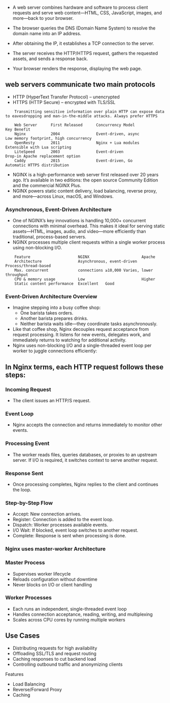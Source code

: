 * A web server combines hardware and software to process client requests and serve web content—HTML, CSS, JavaScript, images, and more—back to your browser.

* The browser queries the DNS (Domain Name System) to resolve the domain name into an IP address.
* After obtaining the IP, it establishes a TCP connection to the server.
* The server receives the HTTP/HTTPS request, gathers the requested assets, and sends a response back.
* Your browser renders the response, displaying the web page.

## web servers communicate two main protocols
* HTTP (HyperText Transfer Protocol) – unencrypted
* HTTPS (HTTP Secure) – encrypted with TLS/SSL

```
    Transmitting sensitive information over plain HTTP can expose data to eavesdropping and man-in-the-middle attacks. Always prefer HTTPS
```

```
    Web Server	    First Released	    Concurrency Model	                    Key Benefit
    Nginx	        2004	            Event-driven, async	           Low memory footprint, high concurrency
    OpenResty	    2011	            Nginx + Lua modules	            Extensible with Lua scripting
    LiteSpeed	    2003	            Event-driven	                Drop-in Apache replacement option
    Caddy	        2015	            Event-driven, Go	            Automatic HTTPS distribution
```

* NGINX is a high-performance web server first released over 20 years ago. It’s available in two editions: the open source Community Edition and the commercial NGINX Plus. 
* NGINX powers static content delivery, load balancing, reverse proxy, and more—across Linux, macOS, and Windows.

### Asynchronous, Event-Driven Architecture
* One of NGINX’s key innovations is handling 10,000+ concurrent connections with minimal overhead. This makes it ideal for serving static assets—HTML, images, audio, and video—more efficiently than traditional, process-based servers.
* NGINX processes multiple client requests within a single worker process using non-blocking I/O.

```
    Feature	                    NGINX	                    Apache
    Architecture	            Asynchronous, event-driven	Process/thread-based
    Max. concurrent             connections	≥10,000	Varies, lower throughput
    CPU & memory usage	        Low	                        Higher
    Static content performance	Excellent	Good
```
### Event-Driven Architecture Overview
* Imagine stepping into a busy coffee shop:
    * One barista takes orders.
    * Another barista prepares drinks.
    * Neither barista waits idle—they coordinate tasks asynchronously.
* Like that coffee shop, Nginx decouples request acceptance from request processing. It listens for new events, delegates work, and immediately returns to watching for additional activity.
* Nginx uses non-blocking I/O and a single-threaded event loop per worker to juggle connections efficiently:

## In Nginx terms, each HTTP request follows these steps:

### Incoming Request
* The client issues an HTTP/S request.
### Event Loop
* Nginx accepts the connection and returns immediately to monitor other events.
### Processing Event
* The worker reads files, queries databases, or proxies to an upstream server. If I/O is required, it switches context to serve another request.
### Response Sent
* Once processing completes, Nginx replies to the client and continues the loop.

### Step-by-Step Flow
* Accept: New connection arrives.
* Register: Connection is added to the event loop.
* Dispatch: Worker processes available events.
* I/O Wait: If blocked, event loop switches to another request.
* Complete: Response is sent when processing is done.

### Nginx uses master-worker Architecture 
### Master Process
* Supervises worker lifecycle
* Reloads configuration without downtime
* Never blocks on I/O or client handling
### Worker Processes
* Each runs an independent, single-threaded event loop
* Handles connection acceptance, reading, writing, and multiplexing
* Scales across CPU cores by running multiple workers

## Use Cases
* Distributing requests for high availability
* Offloading SSL/TLS and request routing
* Caching responses to cut backend load
* Controlling outbound traffic and anonymizing clients

Features
* Load Balancing
* Reverse/Forward Proxy
* Caching




